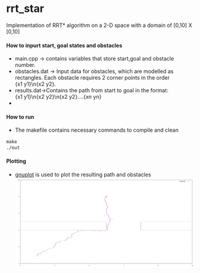 # rrt_star

Implementation of RRT* algorithm on a 2-D space with a domain of [0,10] X [0,10]
#### How to inpurt start, goal states and obstacles
* main.cpp -> contains variables that store start,goal and obstacle number.
* obstacles.dat -> Input data for obstacles, which are modelled as rectangles. Each obstacle requires 2 corner points in the order <br />{x1 y1}\n{x2 y2}.
* results.dat->Contains the path from start to goal in the format: <br />{x1 y1}\n{x2 y2}\n{x2 y2}....{xn yn}
* 
#### How to run ####
* The makefile contains necessary commands to compile and clean
```
make
./out
```
#### Plotting ####
* [gnuplot](http://www.gnuplot.info/) is used to plot the resulting path and obstacles
![picture alt](https://github.com/safarve/rrt_star/blob/main/plot1.png "A demo plot")


